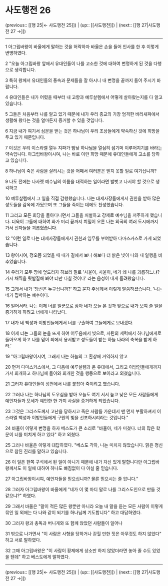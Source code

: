 # 사도행전 26

(previous:: [[행 25|← 사도행전 25]]) | (up:: [[사도행전]]) | (next:: [[행 27|사도행전 27 →]])

***




1 
아그립바왕이 바울에게 말하는 것을 허락하자 바울은 손을 들어 인사를 한 후 이렇게 변명하였다. 



2 
"오늘 아그립바왕 앞에서 유대인들이 나를 고소한 것에 대하여 변명하게 된 것을 다행으로 생각합니다. 



3 
특히 왕께서 유대인들의 풍속과 문제들을 잘 아시니 내 변명을 끝까지 들어 주시기 바랍니다. 



4 
유대인들은 내가 어렸을 때부터 내 고향과 예루살렘에서 어떻게 살아왔는지를 다 알고 있습니다. 



5 
그들은 처음부터 나를 알고 있기 때문에 내가 우리 종교의 가장 엄격한 바리새파에서 생활해 왔다는 것을 얼마든지 증거할 수 있을 것입니다. 



6 
지금 내가 여기서 심문을 받는 것은 하나님이 우리 조상들에게 약속하신 것에 희망을 두고 있기 때문입니다. 



7 
이것은 우리 이스라엘 열두 지파가 밤낮 하나님을 열심히 섬기며 이루어지기를 바라는 약속입니다. 아그립바왕이시여, 나는 바로 이런 희망 때문에 유대인들에게 고소를 당하고 있습니다. 



8 
하나님이 죽은 사람을 살리시는 것을 어째서 여러분은 믿지 못할 일로 여기십니까? 



9 
나도 전에는 나사렛 예수님의 이름을 대적하는 일이라면 발벗고 나서야 할 것으로 생각하고 



10 
예루살렘에서 그 일을 직접 감행했습니다. 나는 대제사장들에게서 권한을 받아 많은 성도들을 감옥에 가뒀으며 또 그들을 죽이는 데에도 찬성했습니다. 



11 
그리고 모든 회당을 돌아다니면서 그들을 처벌하고 강제로 예수님을 저주하게 했습니다. 더욱이 그들에 대하여 화가 머리 끝까지 치밀어 오른 나는 외국의 여러 도시에까지 가서 신자들을 괴롭혔습니다. 



12 
"이런 일로 나는 대제사장들에게서 권한과 임무를 부여받아 다마스커스로 가게 되었습니다. 



13 
왕이시여, 정오쯤 되었을 때 내가 길에서 보니 해보다 더 밝은 빛이 나와 내 일행을 비추었습니다. 



14 
우리가 모두 땅에 엎드리자 히브리 말로 '사울아, 사울아, 네가 왜 나를 괴롭히느냐? 가시 채찍을 뒷발질해 봐야 너만 다칠 것이다' 라는 음성이 내게 들려왔습니다. 



15 
그래서 내가 '당신은 누구십니까?' 하고 묻자 주님께서 이렇게 말씀하셨습니다. '나는 네가 핍박하는 예수이다. 



16 
일어서라. 나는 이제 너를 일꾼으로 삼아 네가 오늘 본 것과 앞으로 내가 보여 줄 일을 증거하게 하려고 너에게 나타났다. 



17 
내가 네 백성과 이방인들에게서 너를 구출하여 그들에게로 보내겠다. 



18 
이제 너는 그들의 눈을 뜨게 하여 어두움에서 빛으로, 사탄의 세력에서 하나님에게로 돌아오게 하고 나를 믿어 죄에서 용서받고 성도들이 받는 하늘 나라의 축복을 받게 하라.' 



19 
"아그립바왕이시여, 그래서 나는 하늘의 그 환상에 거역하지 않고 



20 
먼저 다마스커스에서, 그 다음에 예루살렘과 온 유대에서, 그리고 이방인들에게까지 가서 회개하고 하나님께 돌아와 회개한 것을 행동으로 보이라고 외쳤습니다. 



21 
그러자 유대인들이 성전에서 나를 붙잡아 죽이려고 했습니다. 



22 
그러나 나는 하나님의 도우심을 받아 오늘도 여기 서서 높고 낮은 모든 사람들에게 예언자들과 모세가 예언한 한 가지 사실을 증거하게 되었습니다. 



23 
그것은 그리스도께서 고난을 당하시고 죽은 사람들 가운데서 맨 먼저 부활하셔서 이스라엘 백성과 이방인들에게 구원의 빛을 선포하시리라는 것입니다." 



24 
바울이 이렇게 변명을 하자 베스도가 큰 소리로 "바울아, 네가 미쳤다. 너의 많은 학문이 너를 미치게 하고 있다" 하고 외쳤다. 



25 
그러나 바울은 이렇게 대답하였다. "베스도 각하, 나는 미치지 않았습니다. 맑은 정신으로 참된 진리를 말하고 있습니다. 



26 
이 일은 한쪽 구석에서 된 일이 아니기 때문에 내가 자신 있게 말합니다만 아그립바왕께서도 이 일에 대하여 하나도 빠짐없이 다 아실 줄 믿습니다. 



27 
아그립바왕이시여, 예언자들을 믿으십니까? 물론 믿으시는 줄 압니다." 



28 
그러자 아그립바왕이 바울에게 "네가 이 몇 마디 말로 나를 그리스도인으로 만들 것 같으냐?" 하였다. 



29 
그래서 바울은 "말이 적든 많든 왕뿐만 아니라 오늘 내 말을 듣는 모든 사람이 이렇게 묶인 일 외에는 다 나와 같이 되기를 하나님께 기도합니다" 하고 대답하였다. 



30 
그러자 왕과 총독과 버니게와 또 함께 앉았던 사람들이 일어나 



31 
밖으로 나가면서 "이 사람은 사형을 당하거나 갇힐 만한 짓은 아무것도 하지 않았다" 하고 서로 말하였다. 



32 
그때 아그립바왕은 "이 사람이 황제에게 상소만 하지 않았더라면 놓아 줄 수도 있었을 텐데" 하고 베스도에게 말하였다.

***

(previous:: [[행 25|← 사도행전 25]]) | (up:: [[사도행전]]) | (next:: [[행 27|사도행전 27 →]])
